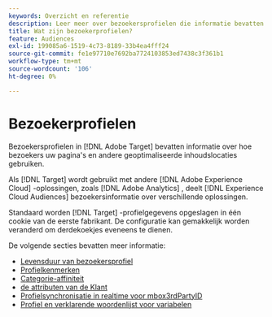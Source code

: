 ```yaml
---
keywords: Overzicht en referentie
description: Leer meer over bezoekersprofielen die informatie bevatten over hoe uw bezoekers uw pagina's en andere geoptimaliseerde inhoudslocaties gebruiken.
title: Wat zijn bezoekerprofielen?
feature: Audiences
exl-id: 199085a6-1519-4c73-8189-33b4ea4fff24
source-git-commit: fe1e97710e7692ba7724103853ed7438c3f361b1
workflow-type: tm+mt
source-wordcount: '106'
ht-degree: 0%

---
```


# Bezoekerprofielen

Bezoekersprofielen in [!DNL Adobe Target] bevatten informatie over hoe bezoekers uw pagina&#39;s en andere geoptimaliseerde inhoudslocaties gebruiken.

Als [!DNL Target] wordt gebruikt met andere [!DNL Adobe Experience Cloud] -oplossingen, zoals [!DNL Adobe Analytics] , deelt [!DNL Experience Cloud Audiences] bezoekersinformatie over verschillende oplossingen.

Standaard worden [!DNL Target] -profielgegevens opgeslagen in één cookie van de eerste fabrikant. De configuratie kan gemakkelijk worden veranderd om derdekoekjes eveneens te dienen.

De volgende secties bevatten meer informatie:

- [Levensduur van bezoekersprofiel](visitor-profile-lifetime.md)
- [Profielkenmerken](profile-parameters.md)
- [Categorie-affiniteit](category-affinity.md)
- [ de attributen van de Klant ](https://experienceleague.adobe.com/docs/target-dev/developer/implementation/methods/customer-attributes.html?lang=nl-NL)
- [Profielsynchronisatie in realtime voor mbox3rdPartyID](3rd-party-id.md)
- [Profiel en verklarende woordenlijst voor variabelen](variables-profiles-parameters-methods.md)
